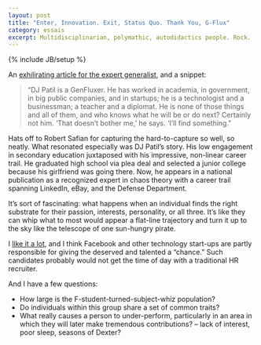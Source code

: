 ```yaml
---
layout: post
title: "Enter, Innovation. Exit, Status Quo. Thank You, G-Flux"
category: essais
excerpt: Multidisciplinarian, polymathic, autodidactics people. Rock.   
---
```

{% include JB/setup %}

An [exhilirating article for the expert generalist](http://www.fastcompany.com/1802732/generation-flux-meet-pioneers-new-and-chaotic-frontier-business), and a snippet:  

>“DJ Patil is a GenFluxer. He has worked in academia, in government, in big public companies, and in startups; he is a technologist and a businessman; a teacher and a diplomat. He is none of those things and all of them, and who knows what he will be or do next? Certainly not him. ‘That doesn’t bother me,’ he says. ‘I’ll find something."  

Hats off to Robert Safian for capturing the hard-to-capture so well, so neatly.
What resonated especially was DJ Patil’s story. His low engagement in secondary education juxtaposed with his impressive, non-linear career trail. He graduated high school via plea deal and selected a junior college because his girlfriend was going there. Now, he appears in a national publication as a recognized expert in chaos theory with a career trail spanning LinkedIn, eBay, and the Defense Department.  

It’s sort of fascinating: what happens when an individual finds the right substrate for their passion, interests, personality, or all three. It’s like they can whip what to most would appear a flat-line trajectory and turn it up to the sky like the telescope of one sun-hungry pirate.  

I [like it a lot](http://www.youtube.com/watch?v=28GLa9T2CtI), and I think Facebook and other technology start-ups are partly responsible for giving the deserved and talented a “chance.” Such candidates probably would not get the time of day with a traditional HR recruiter.  

And I have a few questions:  


* How large is the F-student-turned-subject-whiz population?  
* Do individuals within this group share a set of common traits?  
* What really causes a person to under-perform, particularly in an area in which they will later make tremendous contributions? – lack of interest, poor sleep, seasons of Dexter?  

<a href="https://plus.google.com/+VincentBarr0?rel=author"></a>